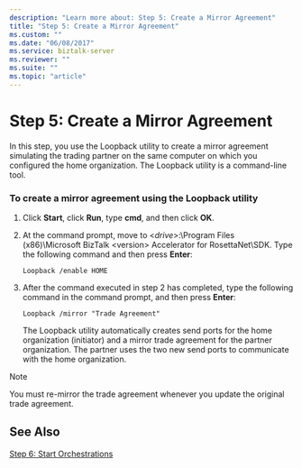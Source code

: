 ```yaml
---
description: "Learn more about: Step 5: Create a Mirror Agreement"
title: "Step 5: Create a Mirror Agreement"
ms.custom: ""
ms.date: "06/08/2017"
ms.service: biztalk-server
ms.reviewer: ""
ms.suite: ""
ms.topic: "article"
---
```

# Step 5: Create a Mirror Agreement
In this step, you use the Loopback utility to create a mirror agreement simulating the trading partner on the same computer on which you configured the home organization. The Loopback utility is a command-line tool.  
  
### To create a mirror agreement using the Loopback utility  
  
1. Click **Start**, click **Run**, type **cmd**, and then click **OK**.  
  
2. At the command prompt, move to \<*drive*\>:\Program Files (x86)\Microsoft BizTalk \<version\> Accelerator for RosettaNet\SDK. Type the following command and then press **Enter**:  
  
   ```  
   Loopback /enable HOME  
   ```  
  
3. After the command executed in step 2 has completed, type the following command in the command prompt, and then press **Enter**:  
  
   ```  
   Loopback /mirror "Trade Agreement"   
   ```  
  
   The Loopback utility automatically creates send ports for the home organization (initiator) and a mirror trade agreement for the partner organization. The partner uses the two new send ports to communicate with the home organization.  
  
> [!NOTE]
>  You must re-mirror the trade agreement whenever you update the original trade agreement.  
  
## See Also  
 [Step 6: Start Orchestrations](../../adapters-and-accelerators/accelerator-rosettanet/step-6-start-orchestrations.md)

